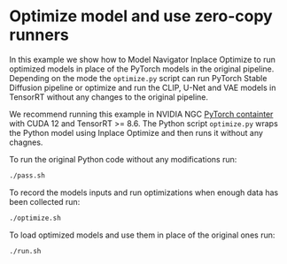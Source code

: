 <!--
Copyright (c) 2021-2023, NVIDIA CORPORATION. All rights reserved.

Licensed under the Apache License, Version 2.0 (the "License");
you may not use this file except in compliance with the License.
You may obtain a copy of the License at

    http://www.apache.org/licenses/LICENSE-2.0

Unless required by applicable law or agreed to in writing, software
distributed under the License is distributed on an "AS IS" BASIS,
WITHOUT WARRANTIES OR CONDITIONS OF ANY KIND, either express or implied.
See the License for the specific language governing permissions and
limitations under the License.
-->

# Optimize model and use zero-copy runners

In this example we show how to Model Navigator Inplace Optimize to run optimized models in place of the PyTorch models in the original pipeline.
Depending on the mode the `optimize.py` script can run PyTorch Stable Diffusion pipeline or optimize and run the CLIP, U-Net and VAE models in TensorRT without any changes to the original pipeline.

We recommend running this example in NVIDIA NGC [PyTorch containter](https://catalog.ngc.nvidia.com/orgs/nvidia/containers/pytorch) with CUDA 12 and TensorRT >= 8.6.
The Python script `optimize.py` wraps the Python model using Inplace Optimize and then runs it without any chagnes.

To run the original Python code without any modifications run:
```bash
./pass.sh
```

To record the models inputs and run optimizations when enough data has been collected run:
```bash
./optimize.sh
```

To load optimized models and use them in place of the original ones run:
```bash
./run.sh
```